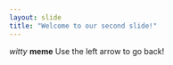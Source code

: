 ```yaml
---
layout: slide
title: "Welcome to our second slide!"
---
```

_witty_ **meme**
Use the left arrow to go back!
